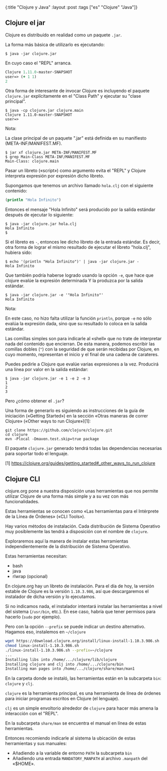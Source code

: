 {:title "Clojure y Java"
 :layout :post
 :tags ["es" "Clojure" "Java"]}

## Clojure el jar

Clojure es distribuído en realidad como un paquete `.jar`.

La forma más básica de utilizarlo es ejecutando:

```shell
$ java -jar clojure.jar
```

En cuyo caso el "REPL" arranca.

```Clojure
Clojure 1.11.0-master-SNAPSHOT
user=> (+ 1 1)
2
```

Otra forma de interesante de invocar Clojure es incluyendo el paquete
`clojure.jar` explícitamente en el "Class Path" y ejecutar su "clase
principal".

```shell
$ java -cp clojure.jar clojure.main
Clojure 1.11.0-master-SNAPSHOT
user=> 
```

Nota:

La clase principal de un paquete ".jar" está definida en su
manifiesto (META-INF/MANIFEST.MF).

```shell
$ jar xf clojure.jar META-INF/MANIFEST.MF
$ grep Main-Class META-INF/MANIFEST.MF 
Main-Class: clojure.main
```

Pasar un libreto («script») como argumento evita el "REPL" y Clojure
interpreta expresión por expresión dicho libreto.

Supongamos que tenemos un archivo llamado `hola.clj` con el siguiente
contenido:

```Clojure
(println "Hola Infinito")
```

Entonces el mensaje "Hola Infinito" será producido por la salida
estándar después de ejecutar lo siguiente:

```Shell
$ java -jar clojure.jar hola.clj
Hola Infinito
$ 
```

Si el libreto es `-`, entonces lee dicho libreto de la entrada
estándar. Es decir, otra forma de lograr el mismo resultado de
ejecutar el libreto "hola.clj", hubiera sido:

```Shell
$ echo '(println "Hola Infinito")' | java -jar clojure.jar -
Hola Infinito
```

Que también podría haberse logrado usando la opción `-e`, que hace que
clojure evalúe la expresión determinada Y la produzca por la salida
estándar.

```Shell
$ java -jar clojure.jar -e '"Hola Infinito"'
Hola Infinito
```

Nota:

En este caso, no hizo falta utilizar la función `println`, porque `-e`
no sólo evalúa la expresión dada, sino que su resultado lo coloca en
la salida estándar.

Las comillas simples son para indicarle al «shell» que no trate de
interpretar nada del contenido que encierran. De esta manera, podemos
escribir las comillas dobles (`"`) con la seguridad de que serán
recibidas por Clojure, en cuyo momento, representan el inicio y el
final de una cadena de carateres.

Puedes pedirle a Clojure que evalúe varias expresiones a la
vez. Producirá una línea por valor en la salida estándar:

```Shell
$ java -jar clojure.jar -e 1 -e 2 -e 3
1
2
3
```

Pero ¿cómo obtener el `.jar`?

Una forma de generarlo es siguiendo as instrucciones de la guía de iniciación («Getting Started») en la sección «Otras maneras de correr Clojure» («Other ways to run Clojure»)[1]:

```
git clone https://github.com/clojure/clojure.git
cd clojure
mvn -Plocal -Dmaven.test.skip=true package
```

El paquete `clojure.jar` generado tendrá todas las dependencias
necesarias para soportar todo el lenguaje.

[1] https://clojure.org/guides/getting_started#_other_ways_to_run_clojure

## Clojure CLI

clojure.org pone a nuestra disposición unas herramientas que nos
permite utilizar Clojure de una forma más simple y a su vez con más
funcionalidades.

Estas herramientas se conocen como «Las herramientas para el
Intérprete de la Línea de Órdenes» («CLI Tools»).

Hay varios métodos de instalación. Cada distribución de Sistema
Operativo muy posiblemente las tendrá a disposición con el nombre de
`clojure`.

Exploraremos aquí la manera de instalar estas herramientas
independientemente de la distribución de Sistema Operativo.

Estas herramientas necesitan:

 - bash
 - java
 - rlwrap (opcional)

En clojure.org hay un libreto de instalación. Para el día de hoy, la
versión estable de Clojure es la versión `1.10.3.986`, así que
descargaremos el instalador de dicha versión y lo ejecutamos.

Si no indicamos nada, el instalador intentará instalar las
herramientas a nivel del sistema (`/usr/bin`, etc.). En ese caso,
habría que tener permisos para hacerlo (`sudo` por ejemplo).

Pero con la opción `--prefix` se puede indicar un destino alternativo. Hagamos eso, instalemos en `~/clojure`

```bash
wget https://download.clojure.org/install/linux-install-1.10.3.986.sh
chmod linux-install-1.10.3.986.sh
./linux-install-1.10.3.986.sh --prefix=~/clojure
...
Installing libs into /home/.../clojure/lib/clojure
Installing clojure and clj into /home/.../clojure/bin
Installing man pages into /home/.../clojure/share/man/man1
```

En la carpeta donde se instaló, las herramientas están en la
 subcarpeta `bin`: `clojure` y `clj`.

`clojure` es la herramienta principal, es una herramienta de línea de
órdenes para iniciar programas escritos en Clojure (el lenguaje).

`clj` es un simple envoltorio alrededor de `clojure` para hacer más
amena la interacción con el "REPL".

En la subcarpeta `share/man` se encuentra el manual en línea de estas
herramientas.

Entonces recomiendo indicarle al sistema la ubicación de estas
herramientas y sus manuales:

 - Añadiendo a la variable de entorno `PATH` la subcarpeta `bin`
 - Añadiendo una entrada `MANDATORY_MANPATH` al archivo `.manpath` del «$HOME».
 
